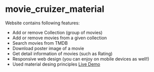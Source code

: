 # movie_cruizer_material
Website contains following features:
* Add or remove Collection (group of movies)
* Add or remove movies from a given collection
* Search movies from TMDB
* Download poster image of a movie
* Get detail information of movies (such as Rating)
* Responsive web design (you can enjoy on mobile devices as well!)
* Used material desing principles
[Live Demo](https://nostalgic-torvalds-ab2bc6.netlify.com)
